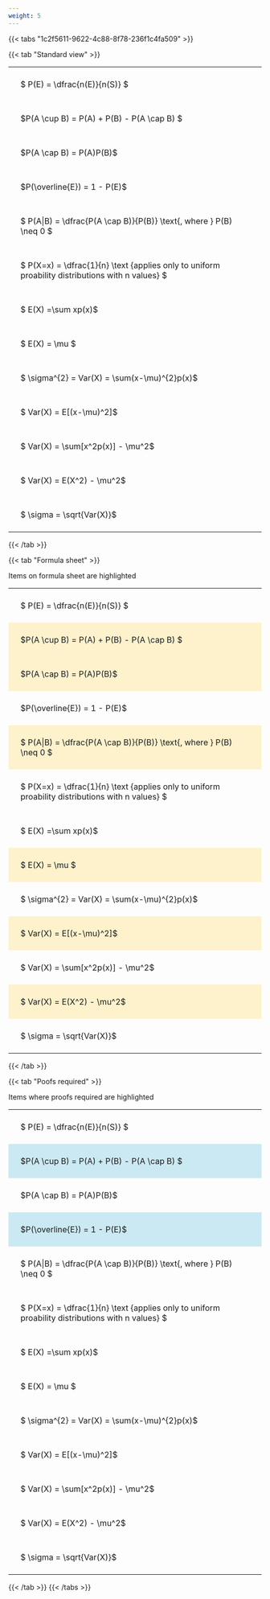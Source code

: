 ```yaml
---
weight: 5
---
```


{{< tabs "1c2f5611-9622-4c88-8f78-236f1c4fa509" >}}

{{< tab "Standard view" >}}

<style type="text/css">
#T_79a8d th.col_heading {
  text-align: left;
  font-size: 1em;
}
#T_79a8d td {
  text-align: left;
  font-size: 1em;
  padding: 1.5em;
}
</style>
<table id="T_79a8d">
  <thead>
  </thead>
  <tbody>
    <tr>
      <td id="T_79a8d_row0_col0" class="data row0 col0" >$ P(E) = \dfrac{n(E)}{n(S)} $</td>
    </tr>
    <tr>
      <td id="T_79a8d_row1_col0" class="data row1 col0" >$P(A \cup B) = P(A) + P(B) - P(A \cap B) $</td>
    </tr>
    <tr>
      <td id="T_79a8d_row2_col0" class="data row2 col0" >$P(A \cap B)  = P(A)P(B)$</td>
    </tr>
    <tr>
      <td id="T_79a8d_row3_col0" class="data row3 col0" >$P(\overline{E}) = 1 - P(E)$</td>
    </tr>
    <tr>
      <td id="T_79a8d_row4_col0" class="data row4 col0" >$ P(A|B) = \dfrac{P(A \cap B)}{P(B)} \text{, where } P(B) \neq 0 $</td>
    </tr>
    <tr>
      <td id="T_79a8d_row5_col0" class="data row5 col0" >$ P(X=x) =  \dfrac{1}{n} 
\text {applies only to uniform proability distributions with n values} $</td>
    </tr>
    <tr>
      <td id="T_79a8d_row6_col0" class="data row6 col0" >$ E(X) =\sum xp(x)$</td>
    </tr>
    <tr>
      <td id="T_79a8d_row7_col0" class="data row7 col0" >$ E(X) = \mu $</td>
    </tr>
    <tr>
      <td id="T_79a8d_row8_col0" class="data row8 col0" >$ \sigma^{2} = Var(X) = \sum(x-\mu)^{2}p(x)$</td>
    </tr>
    <tr>
      <td id="T_79a8d_row9_col0" class="data row9 col0" >$ Var(X) = E[(x-\mu)^2]$</td>
    </tr>
    <tr>
      <td id="T_79a8d_row10_col0" class="data row10 col0" >$ Var(X) = \sum[x^2p(x)] - \mu^2$</td>
    </tr>
    <tr>
      <td id="T_79a8d_row11_col0" class="data row11 col0" >$ Var(X) = E(X^2) - \mu^2$</td>
    </tr>
    <tr>
      <td id="T_79a8d_row12_col0" class="data row12 col0" >$ \sigma = \sqrt{Var(X)}$</td>
    </tr>
  </tbody>
</table>
{{< /tab >}}

{{< tab "Formula sheet" >}}

Items on formula sheet are highlighted 
<br>
<style type="text/css">
#T_c5b3d th.col_heading {
  text-align: left;
  font-size: 1em;
}
#T_c5b3d td {
  text-align: left;
  font-size: 1em;
  padding: 1.5em;
}
#T_c5b3d_row0_col0, #T_c5b3d_row3_col0, #T_c5b3d_row5_col0, #T_c5b3d_row6_col0, #T_c5b3d_row8_col0, #T_c5b3d_row10_col0, #T_c5b3d_row12_col0 {
  background-color: rgba(0,0,0,0);
}
#T_c5b3d_row1_col0, #T_c5b3d_row2_col0, #T_c5b3d_row4_col0, #T_c5b3d_row7_col0, #T_c5b3d_row9_col0, #T_c5b3d_row11_col0 {
  background-color: rgba(255,194,10, 0.2);
}
</style>
<table id="T_c5b3d">
  <thead>
  </thead>
  <tbody>
    <tr>
      <td id="T_c5b3d_row0_col0" class="data row0 col0" >$ P(E) = \dfrac{n(E)}{n(S)} $</td>
    </tr>
    <tr>
      <td id="T_c5b3d_row1_col0" class="data row1 col0" >$P(A \cup B) = P(A) + P(B) - P(A \cap B) $</td>
    </tr>
    <tr>
      <td id="T_c5b3d_row2_col0" class="data row2 col0" >$P(A \cap B)  = P(A)P(B)$</td>
    </tr>
    <tr>
      <td id="T_c5b3d_row3_col0" class="data row3 col0" >$P(\overline{E}) = 1 - P(E)$</td>
    </tr>
    <tr>
      <td id="T_c5b3d_row4_col0" class="data row4 col0" >$ P(A|B) = \dfrac{P(A \cap B)}{P(B)} \text{, where } P(B) \neq 0 $</td>
    </tr>
    <tr>
      <td id="T_c5b3d_row5_col0" class="data row5 col0" >$ P(X=x) =  \dfrac{1}{n} 
\text {applies only to uniform proability distributions with n values} $</td>
    </tr>
    <tr>
      <td id="T_c5b3d_row6_col0" class="data row6 col0" >$ E(X) =\sum xp(x)$</td>
    </tr>
    <tr>
      <td id="T_c5b3d_row7_col0" class="data row7 col0" >$ E(X) = \mu $</td>
    </tr>
    <tr>
      <td id="T_c5b3d_row8_col0" class="data row8 col0" >$ \sigma^{2} = Var(X) = \sum(x-\mu)^{2}p(x)$</td>
    </tr>
    <tr>
      <td id="T_c5b3d_row9_col0" class="data row9 col0" >$ Var(X) = E[(x-\mu)^2]$</td>
    </tr>
    <tr>
      <td id="T_c5b3d_row10_col0" class="data row10 col0" >$ Var(X) = \sum[x^2p(x)] - \mu^2$</td>
    </tr>
    <tr>
      <td id="T_c5b3d_row11_col0" class="data row11 col0" >$ Var(X) = E(X^2) - \mu^2$</td>
    </tr>
    <tr>
      <td id="T_c5b3d_row12_col0" class="data row12 col0" >$ \sigma = \sqrt{Var(X)}$</td>
    </tr>
  </tbody>
</table>
{{< /tab >}}

{{< tab "Poofs required" >}}

Items where proofs required are highlighted 
<br>
<style type="text/css">
#T_05d00 th.col_heading {
  text-align: left;
  font-size: 1em;
}
#T_05d00 td {
  text-align: left;
  font-size: 1em;
  padding: 1.5em;
}
#T_05d00_row0_col0, #T_05d00_row2_col0, #T_05d00_row4_col0, #T_05d00_row5_col0, #T_05d00_row6_col0, #T_05d00_row7_col0, #T_05d00_row8_col0, #T_05d00_row9_col0, #T_05d00_row10_col0, #T_05d00_row11_col0, #T_05d00_row12_col0 {
  background-color: rgba(0,0,0,0);
}
#T_05d00_row1_col0, #T_05d00_row3_col0 {
  background-color: rgba(0,150,200, 0.2);
}
</style>
<table id="T_05d00">
  <thead>
  </thead>
  <tbody>
    <tr>
      <td id="T_05d00_row0_col0" class="data row0 col0" >$ P(E) = \dfrac{n(E)}{n(S)} $</td>
    </tr>
    <tr>
      <td id="T_05d00_row1_col0" class="data row1 col0" >$P(A \cup B) = P(A) + P(B) - P(A \cap B) $</td>
    </tr>
    <tr>
      <td id="T_05d00_row2_col0" class="data row2 col0" >$P(A \cap B)  = P(A)P(B)$</td>
    </tr>
    <tr>
      <td id="T_05d00_row3_col0" class="data row3 col0" >$P(\overline{E}) = 1 - P(E)$</td>
    </tr>
    <tr>
      <td id="T_05d00_row4_col0" class="data row4 col0" >$ P(A|B) = \dfrac{P(A \cap B)}{P(B)} \text{, where } P(B) \neq 0 $</td>
    </tr>
    <tr>
      <td id="T_05d00_row5_col0" class="data row5 col0" >$ P(X=x) =  \dfrac{1}{n} 
\text {applies only to uniform proability distributions with n values} $</td>
    </tr>
    <tr>
      <td id="T_05d00_row6_col0" class="data row6 col0" >$ E(X) =\sum xp(x)$</td>
    </tr>
    <tr>
      <td id="T_05d00_row7_col0" class="data row7 col0" >$ E(X) = \mu $</td>
    </tr>
    <tr>
      <td id="T_05d00_row8_col0" class="data row8 col0" >$ \sigma^{2} = Var(X) = \sum(x-\mu)^{2}p(x)$</td>
    </tr>
    <tr>
      <td id="T_05d00_row9_col0" class="data row9 col0" >$ Var(X) = E[(x-\mu)^2]$</td>
    </tr>
    <tr>
      <td id="T_05d00_row10_col0" class="data row10 col0" >$ Var(X) = \sum[x^2p(x)] - \mu^2$</td>
    </tr>
    <tr>
      <td id="T_05d00_row11_col0" class="data row11 col0" >$ Var(X) = E(X^2) - \mu^2$</td>
    </tr>
    <tr>
      <td id="T_05d00_row12_col0" class="data row12 col0" >$ \sigma = \sqrt{Var(X)}$</td>
    </tr>
  </tbody>
</table>
{{< /tab >}}
{{< /tabs >}}